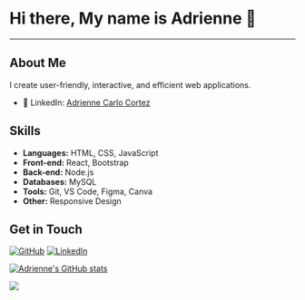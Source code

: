 # Hi there, My name is Adrienne 👋 
---
## About Me
I create user-friendly, interactive, and efficient web applications.

<!--
- 🌐 Website: [Your Portfolio Website](https://www.yourwebsite.com)
- 🐦 Twitter: [Your Twitter Handle](https://twitter.com/yourhandle)
-->
- 💼 LinkedIn: [Adrienne Carlo Cortez](https://www.linkedin.com/in/adriennecarlocortez)

## Skills
- **Languages:** HTML, CSS, JavaScript
- **Front-end:** React, Bootstrap
- **Back-end:** Node.js
- **Databases:** MySQL
- **Tools:** Git, VS Code, Figma, Canva
- **Other:** Responsive Design

## Get in Touch
[![GitHub](https://img.shields.io/badge/-GitHub-181717?style=flat-square&logo=github)](https://github.com/adriennecarlocortez)
[![LinkedIn](https://img.shields.io/badge/-LinkedIn-0077B5?style=flat-square&logo=linkedin)](https://www.linkedin.com/in/adriennecarlocortez)

<!--Adrienne Github Stats-->
[![Adrienne's GitHub stats](https://github-readme-stats.vercel.app/api?username=adriennecarlocortez)](https://github.com/adriennecarlocortez/github-readme-stats)

<!--Profile Views-->
![](https://komarev.com/ghpvc/?username=adriennecarlocortez&style=flat-square&label=PROFILE+VIEWS)


<!--
**adriennecarlocortez/adriennecarlocortez** is a ✨ _special_ ✨ repository because its `README.md` (this file) appears on your GitHub profile.

Here are some ideas to get you started:

- 🔭 I’m currently working on ...
- 🌱 I’m currently learning ...
- 👯 I’m looking to collaborate on ...
- 🤔 I’m looking for help with ...
- 💬 Ask me about ...
- 📫 How to reach me: ...
- 😄 Pronouns: ...
- ⚡ Fun fact: ...
-->
